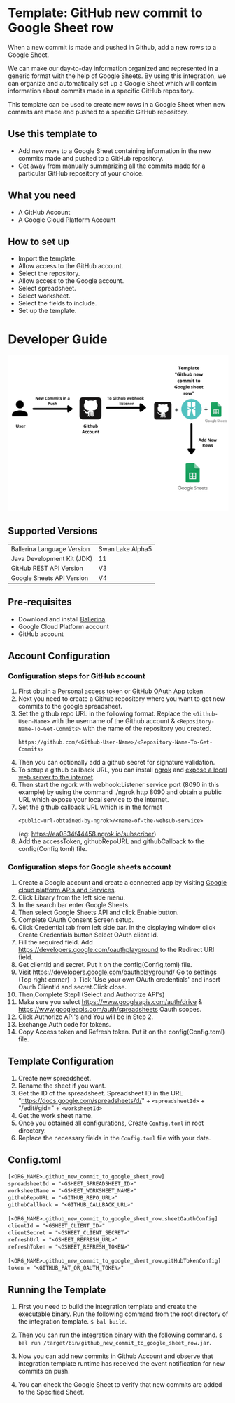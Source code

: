 # Template: GitHub new commit to Google Sheet row
When a new commit is made and pushed in Github, add a new rows to a Google Sheet.

We can make our day-to-day information organized and represented in a generic format with the help of Google Sheets. By 
using this integration, we can organize and automatically set up a Google Sheet which will contain information about 
commits made in a specific GitHub repository. 

This template can be used to create new rows in a Google Sheet when new commits are made and pushed to a specific GitHub repository.

## Use this template to
- Add new rows to a Google Sheet containing information in the new commits made and pushed to a GitHub repository.
- Get away from manually summarizing all the commits made for a particular GitHub repository of your choice.

## What you need
- A GitHub Account
- A Google Cloud Platform Account

## How to set up
- Import the template.
- Allow access to the GitHub account.
- Select the repository.
- Allow access to the Google account.
- Select spreadsheet.
- Select worksheet.
- Select the fields to include.
- Set up the template. 

# Developer Guide
<p align="center">
<img src="./docs/images/template_flow.png?raw=true" alt="Github-Google Sheet Integration template overview"/>
</p>

## Supported Versions
<table>
  <tr>
   <td>Ballerina Language Version
   </td>
   <td>Swan Lake Alpha5
   </td>
  </tr>
  <tr>
   <td>Java Development Kit (JDK)
   </td>
   <td>11
   </td>
  </tr>
  <tr>
   <td>GitHub REST API Version
   </td>
   <td>V3
   </td>
  </tr>
  <tr>
   <td>Google Sheets API Version
   </td>
   <td>V4
   </td>
  </tr>
</table>

## Pre-requisites
* Download and install [Ballerina](https://ballerinalang.org/downloads/).
* Google Cloud Platform account
* GitHub account

## Account Configuration
### Configuration steps for GitHub account
1. First obtain a [Personal access token](https://docs.github.com/en/github/authenticating-to-github/creating-a-personal-access-token) or [GitHub OAuth App token](https://docs.github.com/en/developers/apps/creating-an-oauth-app).
2. Next you need to create a Github repository where you want to get new commits to the google spreadsheet.
3. Set the github repo URL in the following format. Replace the `<Github-User-Name>` with the username of the Github account &
`<Repository-Name-To-Get-Commits>` with the name of the repository you created.
    ```
    https://github.com/<Github-User-Name>/<Repository-Name-To-Get-Commits>
    ```
4. Then you can optionally add a github secret for signature validation.
5. To setup a github callback URL, you can install [ngrok](https://ngrok.com/download) and [expose a local web server to 
the internet](https://ngrok.com/docs).
6. Then start the ngork with webhook:Listener service port (8090 in this example) by using the command ./ngrok http 8090 
and obtain a public URL which expose your local service to the internet.
7. Set the github callback URL which is in the format 
    ```
    <public-url-obtained-by-ngrok>/<name-of-the-websub-service>
    ```
    (eg: https://ea0834f44458.ngrok.io/subscriber)
8. Add the accessToken, githubRepoURL and githubCallback to the config(Config.toml) file.

### Configuration steps for Google sheets account

1. Create a Google account and create a connected app by visiting [Google cloud platform APIs and Services](https://console.cloud.google.com/apis/dashboard). 
2. Click Library from the left side menu.
3. In the search bar enter Google Sheets.
4. Then select Google Sheets API and click Enable button.
5. Complete OAuth Consent Screen setup.
6. Click Credential tab from left side bar. In the displaying window click Create Credentials button
Select OAuth client Id.
7. Fill the required field. Add https://developers.google.com/oauthplayground to the Redirect URI field.
8. Get clientId and secret. Put it on the config(Config.toml) file.
9. Visit https://developers.google.com/oauthplayground/ 
    Go to settings (Top right corner) -> Tick 'Use your own OAuth credentials' and insert Oauth ClientId and secret.Click close.
10. Then,Complete Step1 (Select and Authotrize API's)
11. Make sure you select https://www.googleapis.com/auth/drive & https://www.googleapis.com/auth/spreadsheets Oauth scopes.
12. Click Authorize API's and You will be in Step 2.
13. Exchange Auth code for tokens.
14. Copy Access token and Refresh token. Put it on the config(Config.toml) file.

## Template Configuration
1. Create new spreadsheet.
2. Rename the sheet if you want.
3. Get the ID of the spreadsheet.
Spreadsheet ID in the URL "https://docs.google.com/spreadsheets/d/" + `<spreadsheetId>` + "/edit#gid=" + `<worksheetId>` 
5. Get the work sheet name.
6. Once you obtained all configurations, Create `Config.toml` in root directory.
7. Replace the necessary fields in the `Config.toml` file with your data.

## Config.toml 
```
[<ORG_NAME>.github_new_commit_to_google_sheet_row]
spreadsheetId = "<GSHEET_SPREADSHEET_ID>"
worksheetName = "<GSHEET_WORKSHEET_NAME>"
githubRepoURL = "<GITHUB_REPO_URL>"
githubCallback = "<GITHUB_CALLBACK_URL>"

[<ORG_NAME>.github_new_commit_to_google_sheet_row.sheetOauthConfig]
clientId = "<GSHEET_CLIENT_ID>"
clientSecret = "<GSHEET_CLIENT_SECRET>"
refreshUrl = "<GSHEET_REFRESH_URL>"
refreshToken = "<GSHEET_REFRESH_TOKEN>"

[<ORG_NAME>.github_new_commit_to_google_sheet_row.gitHubTokenConfig]
token = "<GITHUB_PAT_OR_OAUTH_TOKEN>"
```

## Running the Template
1. First you need to build the integration template and create the executable binary. Run the following command from the 
root directory of the integration template. 
`$ bal build`. 

2. Then you can run the integration binary with the following command. 
`$ bal run /target/bin/github_new_commit_to_google_sheet_row.jar`. 

3. Now you can add new commits in Github Account and observe that integration template runtime has received the event 
notification for new commits on push.

4. You can check the Google Sheet to verify that new commits are added to the Specified Sheet. 
